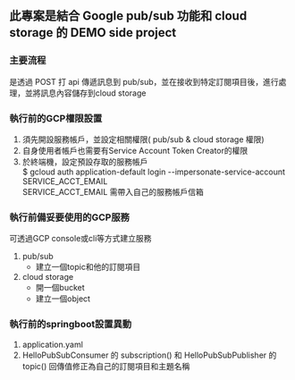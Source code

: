 ## 此專案是結合 Google pub/sub 功能和 cloud storage 的 DEMO side project
### 主要流程
是透過 POST 打 api 傳遞訊息到 pub/sub，並在接收到特定訂閱項目後，進行處理，並將訊息內容儲存到cloud storage
### 執行前的GCP權限設置
1. 須先開設服務帳戶，並設定相關權限( pub/sub & cloud storage 權限)
2. 自身使用者帳戶也需要有Service Account Token Creator的權限 
3. 於終端機，設定預設存取的服務帳戶
<br>$ gcloud auth application-default login --impersonate-service-account SERVICE_ACCT_EMAIL
<br>SERVICE_ACCT_EMAIL 需帶入自己的服務帳戶信箱
### 執行前備妥要使用的GCP服務
可透過GCP console或cli等方式建立服務
1. pub/sub
   - 建立一個topic和他的訂閱項目
2. cloud storage 
   - 開一個bucket
   - 建立一個object
### 執行前的springboot設置異動
1. application.yaml
2. HelloPubSubConsumer 的 subscription() 和 HelloPubSubPublisher 的 topic() 回傳值修正為自己的訂閱項目和主題名稱
